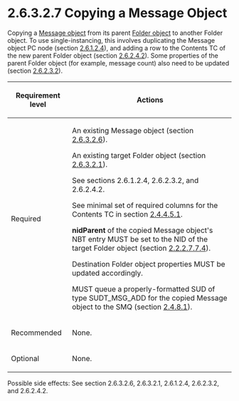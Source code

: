 <html dir="LTR" xmlns:mshelp="http://msdn.microsoft.com/mshelp" xmlns:ddue="http://ddue.schemas.microsoft.com/authoring/2003/5" xmlns:xlink="http://www.w3.org/1999/xlink" xmlns:tool="http://www.microsoft.com/tooltip">
    <head>
        <meta http-equiv="Content-Type" content="text/html; CHARSET=utf-8"></meta>
        <meta name="save" content="history"></meta>
        <title>2.6.3.2.7 Copying a Message Object</title>
        <xml>
            <mshelp:toctitle title="2.6.3.2.7 Copying a Message Object"></mshelp:toctitle>
            <mshelp:rltitle title="[MS-PST]: Copying a Message Object"></mshelp:rltitle>
            <mshelp:keyword index="A" term="f4d3acbb-413d-49b2-a58b-fe152fe0062b"></mshelp:keyword>
            <mshelp:attr name="DCSext.ContentType" value="open specification"></mshelp:attr>
            <mshelp:attr name="AssetID" value="f4d3acbb-413d-49b2-a58b-fe152fe0062b"></mshelp:attr>
            <mshelp:attr name="TopicType" value="kbRef"></mshelp:attr>
            <mshelp:attr name="DCSext.Title" value="[MS-PST]: Copying a Message Object" />
        </xml>
    </head>
    <body>
        <div id="header">
            <h1 class="heading">2.6.3.2.7 Copying a Message Object</h1>
        </div>
        <div id="mainSection">
            <div id="mainBody">
                <div id="allHistory" class="saveHistory"></div>
                <div id="sectionSection0" class="section" name="collapseableSection">
                    

<p>Copying a <a href="08220cc9-69b1-4072-a2e7-2a0ff201d505.html#gt_b6c15d0c-d992-421d-ba96-99d3b63894cf">Message
object</a> from its parent <a href="08220cc9-69b1-4072-a2e7-2a0ff201d505.html#gt_0682daa7-c1b8-419b-8a32-6048833d0b72">Folder
object</a> to another Folder object. To use single-instancing, this involves
duplicating the Message object PC node (section <a href="9daacaf8-19b2-44ca-ba66-a6ce17cebbf4.html">2.6.1.2.4</a>), and adding a
row to the Contents TC of the new parent Folder object (section <a href="1a94f596-d840-4f66-824e-af1024fb6944.html">2.6.2.4.2</a>). Some properties
of the parent Folder object (for example, message count) also need to be
updated (section <a href="06096284-9b6a-41ea-8bf2-6615bee0752e.html">2.6.2.3.2</a>).</p>

<table>
 <thead>
  <tr>
   <th>
   <p>Requirement level</p>
   </th>
   <th>
   <p><b><span>Actions</span></b></p>
   </th>
  </tr>
 </thead>
 <tr>
  <td>
  <p>Required</p>
  </td>
  <td>
  <p>An existing Message object (section <a href="eaab9353-53fe-448f-a32f-d45afd3c4b5d.html">2.6.3.2.6</a>).</p>
  <p>An existing target Folder object (section <a href="a5c8bcf8-706d-4db2-afc4-1f5cb239dc63.html">2.6.3.2.1</a>).</p>
  <p>See sections 2.6.1.2.4, 2.6.2.3.2, and 2.6.2.4.2.</p>
  <p>See minimal set of required columns for the Contents
  TC in section <a href="f58e1ea9-b592-408d-b89e-53fd4cd6024b.html">2.4.4.5.1</a>.</p>
  <p><b>nidParent</b> of the copied Message object's NBT
  entry MUST be set to the NID of the target Folder object (section <a href="28fb2116-0998-4485-9844-9711b95603ba.html">2.2.2.7.7.4</a>).</p>
  <p>Destination Folder object properties MUST be updated
  accordingly.</p>
  <p>MUST queue a properly-formatted SUD of type
  SUDT_MSG_ADD for the copied Message object to the SMQ (section <a href="feced5b5-714b-47e1-8ca0-a8aae53c2fe4.html">2.4.8.1</a>).</p>
  </td>
 </tr>
 <tr>
  <td>
  <p>Recommended</p>
  </td>
  <td>
  <p>None.</p>
  </td>
 </tr>
 <tr>
  <td>
  <p>Optional</p>
  </td>
  <td>
  <p>None.</p>
  </td>
 </tr>
</table>

<p>Possible side effects: See section 2.6.3.2.6, 2.6.3.2.1,
2.6.1.2.4, 2.6.2.3.2, and 2.6.2.4.2.</p>
                </div>
            </div>
        </div>
    </body>
</html>